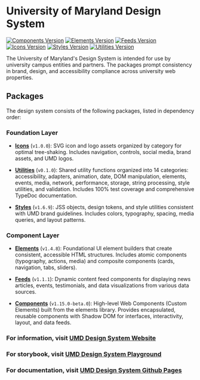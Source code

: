 # University of Maryland Design System

[![Components Version](https://img.shields.io/badge/Components-v1.15.0-blue)](https://www.npmjs.com/package/@universityofmaryland/web-components-library)
[![Elements Version](https://img.shields.io/badge/Elements-v1.5.0-blue)](https://www.npmjs.com/package/@universityofmaryland/web-elements-library)
[![Feeds Version](https://img.shields.io/badge/Feeds-v1.2.0-blue)](https://www.npmjs.com/package/@universityofmaryland/web-feeds-library)
[![Icons Version](https://img.shields.io/badge/Icons-v1.0.0-blue)](https://www.npmjs.com/package/@universityofmaryland/web-icons-library)
[![Styles Version](https://img.shields.io/badge/Styles-v1.7.0-blue)](https://www.npmjs.com/package/@universityofmaryland/web-styles-library)
[![Utilities Version](https://img.shields.io/badge/Utilities-v1.0.0-blue)](https://www.npmjs.com/package/@universityofmaryland/web-utilities-library)

The University of Maryland's Design System is intended for use by university campus entities and partners. The packages prompt consistency in brand, design, and accessibility compliance across university web properties.

## Packages

The design system consists of the following packages, listed in dependency order:

### Foundation Layer

- **[Icons](packages/icons/README.md)** (`v1.0.0`): SVG icon and logo assets organized by category for optimal tree-shaking. Includes navigation, controls, social media, brand assets, and UMD logos.

- **[Utilities](packages/utilities/README.md)** (`v0.1.0`): Shared utility functions organized into 14 categories: accessibility, adapters, animation, date, DOM manipulation, elements, events, media, network, performance, storage, string processing, style utilities, and validation. Includes 100% test coverage and comprehensive TypeDoc documentation.

- **[Styles](packages/styles/README.md)** (`v1.6.9`): JSS objects, design tokens, and style utilities consistent with UMD brand guidelines. Includes colors, typography, spacing, media queries, and layout patterns.

### Component Layer

- **[Elements](packages/elements/README.md)** (`v1.4.8`): Foundational UI element builders that create consistent, accessible HTML structures. Includes atomic components (typography, actions, media) and composite components (cards, navigation, tabs, sliders).

- **[Feeds](packages/feeds/README.md)** (`v1.1.1`): Dynamic content feed components for displaying news articles, events, testimonials, and data visualizations from various data sources.

- **[Components](packages/components/README.md)** (`v1.15.0-beta.0`): High-level Web Components (Custom Elements) built from the elements library. Provides encapsulated, reusable components with Shadow DOM for interfaces, interactivity, layout, and data feeds.

### For information, visit [UMD Design System Website](https://designsystem.umd.edu)

### For storybook, visit [UMD Design System Playground](http://playground.designsystem.umd.edu)

### For documentation, visit [UMD Design System Github Pages](https://umd-digital.github.io/design-system/)

